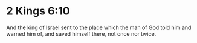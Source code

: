 # 2 Kings 6:10

And the king of Israel sent to the place which the man of God told him and warned him of, and saved himself there, not once nor twice.